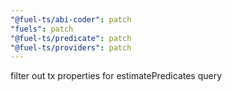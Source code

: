 ```yaml
---
"@fuel-ts/abi-coder": patch
"fuels": patch
"@fuel-ts/predicate": patch
"@fuel-ts/providers": patch
---
```


filter out tx properties for estimatePredicates query
